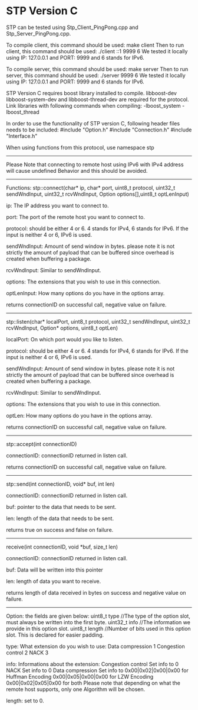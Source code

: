 # STP Version C

STP can be tested using Stp_Client_PingPong.cpp and Stp_Server_PingPong.cpp.

To compile client, this command should be used: make client
Then to run client, this command should be used: ./client ::1 9999 6
We tested it locally using IP: 127.0.0.1 and PORT: 9999 and 6 stands for IPv6.

To compile server, this command should be used: make server
Then to run server, this command should be used: ./server 9999 6
We tested it locally using IP: 127.0.0.1 and PORT: 9999 and 6 stands for IPv6.

STP Version C requires boost library installed to compile.
libboost-dev libboost-system-dev and libboost-thread-dev are required for the protocol.
Link libraries with following commands when compiling:
-lboost_system -lboost_thread

In order to use the functionality of STP version C, following header files needs to be included:
#include "Option.h"
#include "Connection.h"
#include "Interface.h"

When using functions from this protocol, use namespace stp

----------------------------------------------------------------------------------------------------------

Please Note that connecting to remote host using IPv6 with IPv4 address will cause undefined
Behavior and this should be avoided.

----------------------------------------------------------------------------------------------------------

Functions:
stp::connect(char* ip, char* port, uint8_t protocol, uint32_t sendWndInput, uint32_t rcvWndInput, 
Option options[],uint8_t optLenInput)

ip: The IP address you want to connect to.

port: The port of the remote host you want to connect to.

protocol: should be either 4 or 6. 4 stands for IPv4, 6 stands for IPv6. If the input is neither 4 or 6, IPv6 is used.

sendWndInput: Amount of send window in bytes. 
please note it is not strictly the amount of payload that can be buffered
since overhead is created when buffering a package.

rcvWndInput: Similar to sendWndInput.

options: The extensions that you wish to use in this connection. 

optLenInput: How many options do you have in the options array.

returns connectionID on successful call, negative value on failure.

------------------------------------------------------------------------------------------------------------------

stp::listen(char* localPort, uint8_t protocol, uint32_t sendWndInput, uint32_t rcvWndInput, 
Option* options, uint8_t optLen)

localPort: On which port would you like to listen.

protocol: should be either 4 or 6. 4 stands for IPv4, 6 stands for IPv6. If the input is neither 4 or 6, IPv6 is used.

sendWndInput: Amount of send window in bytes. 
please note it is not strictly the amount of payload that can be buffered
since overhead is created when buffering a package.

rcvWndInput: Similar to sendWndInput.

options: The extensions that you wish to use in this connection. 

optLen: How many options do you have in the options array.

returns connectionID on successful call, negative value on failure.

----------------------------------------------------------------------------------------------------------------------

stp::accept(int connectionID)

connectionID: connectionID returned in listen call.

returns connectionID on successful call, negative value on failure.

----------------------------------------------------------------------------------------------------------------------

stp::send(int connectionID, void* buf, int len)

connectionID: connectionID returned in listen call.

buf: pointer to the data that needs to be sent.

len: length of the data that needs to be sent.

returns true on success and false on failure.

----------------------------------------------------------------------------------------------------------------------

receive(int connectionID, void *buf, size_t len)

connectionID: connectionID returned in listen call.

buf: Data will be written into this pointer

len: length of data you want to receive.

returns length of data received in bytes on success and negative value on failure.

----------------------------------------------------------------------------------------------------------------------
Option: 
the fields are given below:
        uint8_t type              //The type of the option slot, must always be written into the first byte.
        uint32_t info             //The information we provide in this option slot.
        uint8_t length            //Number of bits used in this option slot. This is declared for easier padding.

type: What extension do you wish to use:
	Data compression   1
    Congestion control 2
    NACK               3

info: Informations about the extension:
	Congestion control   Set info to 0
    NACK                 Set info to 0
	Data compression     Set info to 0x00|0x02|0x00|0x00 for Huffman Encoding
									 0x00|0x05|0x00|0x00 for LZW Encoding
									 0x00|0x02|0x05|0x00 for both
	Please note that depending on what the remote host supports, only one Algorithm will be chosen.

length: set to 0.